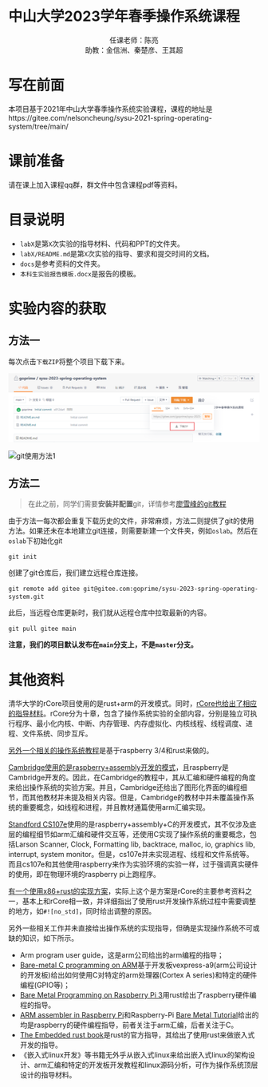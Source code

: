 # 中山大学2023学年春季操作系统课程
<center>
    任课老师：陈亮
<br>    
    助教：金信洲、秦楚彦、王其超
</center>

# 写在前面

本项目基于2021年中山大学春季操作系统实验课程，课程的地址是https://gitee.com/nelsoncheung/sysu-2021-spring-operating-system/tree/main/

# 课前准备

请在课上加入课程qq群，群文件中包含课程pdf等资料。

# 目录说明

+ `labX`是第`X`次实验的指导材料、代码和PPT的文件夹。
+ `labX/README.md`是第`X`次实验的指导、要求和提交时间的文档。
+ `docs`是参考资料的文件夹。
+ `本科生实验报告模板.docx`是报告的模板。

# 实验内容的获取

## 方法一

每次点击`下载ZIP`将整个项目下载下来。

![git使用方法1](./images/git使用方法1.png)

![git使用方法1](C:\Users\downey\sysu-2023-spring-operating-system\typoraimg\git使用方法1.png)

## 方法二

> 在此之前，同学们需要**安装并配置**git，详情参考[廖雪峰的git教程](https://www.liaoxuefeng.com/wiki/896043488029600)

由于方法一每次都会重复下载历史的文件，非常麻烦，方法二则提供了git的使用方法。如果还未在本地建立git连接，则需要新建一个文件夹，例如`oslab`。然后在`oslab`下初始化git

```shell
git init
```

创建了git仓库后，我们建立远程仓库连接。

```shell
git remote add gitee git@gitee.com:goprime/sysu-2023-spring-operating-system.git
```

此后，当远程仓库更新时，我们就从远程仓库中拉取最新的内容。

```shell
git pull gitee main
```

**注意，我们的项目默认发布在`main`分支上，不是`master`分支。**

# 其他资料

清华大学的rCore项目使用的是rust+arm的开发模式。同时，[rCore也给出了相应的指导材料](https://github.com/rcore-os/rCore-Tutorial)。rCore分为十章，包含了操作系统实验的全部内容，分别是独立可执行程序、最小化内核、中断、内存管理、内存虚拟化、内核线程、线程调度、进程、文件系统、同步互斥。

[另外一个相关的操作系统教程](https://github.com/rust-embedded/rust-raspberrypi-OS-tutorials)是基于raspberry 3/4和rust来做的。

[Cambridge使用的是raspberry+assembly开发的模式](https://www.cl.cam.ac.uk/projects/raspberrypi/tutorials/os/index.html)，且raspberry是Cambridge开发的。因此，在Cambridge的教程中，其从汇编和硬件编程的角度来给出操作系统的实验方案。并且，Cambridge还给出了图形化界面的编程细节，而其他教材并未提及相关内容。但是，Cambridge的教材中并未覆盖操作系统的重要概念，如线程和进程，并且教材通篇使用arm汇编实现。

[Standford CS107e](http://cs107e.github.io/)使用的是raspberry+assembly+C的开发模式，其不仅涉及底层的编程细节如arm汇编和硬件交互等，还使用C实现了操作系统的重要概念，包括Larson Scanner, Clock, Formatting lib, backtrace, malloc, io, graphics lib, interrupt, system monitor。但是，cs107e并未实现进程、线程和文件系统等。而且cs107e和其他使用raspberry来作为实验环境的实验一样，过于强调真实硬件的使用，即在物理环境的raspberry pi上跑程序。

[有一个使用x86+rust的实现方案](https://os.phil-opp.com/)，实际上这个是方案是rCore的主要参考资料之一，基本上和rCore相一致，并详细指出了使用rust开发操作系统过程中需要调整的地方，如`#![no_std]`，同时给出调整的原因。

另外一些相关工作并未直接给出操作系统的实现指导，但确是实现操作系统不可或缺的知识，如下所示。

+ Arm program user guide，这是arm公司给出的arm编程的指导；
+ [Bare-metal C programming on ARM](https://github.com/umanovskis/baremetal-arm)基于开发板vexpress-a9(arm公司设计的开发板)给出如何使用C对特定的arm处理器(Cortex A series)和特定的硬件编程(GPIO等)；
+ [Bare Metal Programming on Raspberry Pi 3](https://github.com/bztsrc/raspi3-tutorial)用rust给出了raspberry硬件编程的指导。
+ [ARM assembler in Raspberry Pi](https://thinkingeek.com/arm-assembler-raspberry-pi/)和Raspberry-Pi [Bare Metal Tutorial](https://github.com/BrianSidebotham/arm-tutorial-rpi/)给出的均是raspberry的硬件编程指导，前者关注于arm汇编，后者关注于C。
+ [The Embedded rust book](https://rust-embedded.github.io/book/intro/index.html)是rust的官方指导，其给出了使用rust来做嵌入式开发的指导。
+ 《嵌入式linux开发》等书籍无外乎从嵌入式linux来给出嵌入式linux的架构设计、arm汇编和特定的开发板开发教程和linux源码分析，可作为操作系统顶层设计的指导材料。
